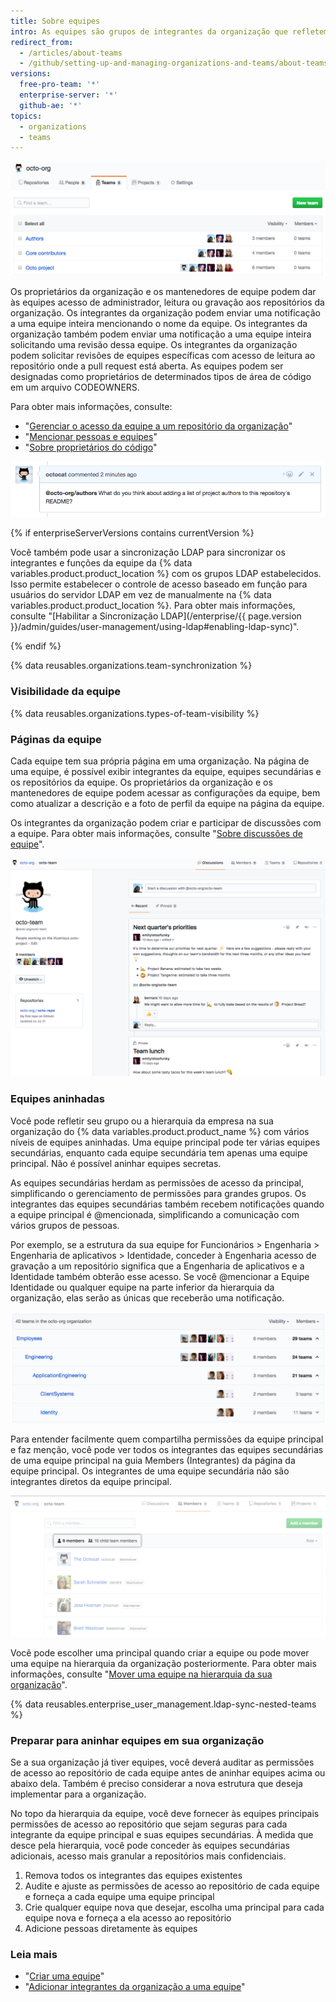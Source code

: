 ```yaml
---
title: Sobre equipes
intro: As equipes são grupos de integrantes da organização que refletem sua empresa ou a estrutura do grupo com permissões de acesso em cascata e menções.
redirect_from:
  - /articles/about-teams
  - /github/setting-up-and-managing-organizations-and-teams/about-teams
versions:
  free-pro-team: '*'
  enterprise-server: '*'
  github-ae: '*'
topics:
  - organizations
  - teams
---
```

![Lista de equipes em uma organização](/assets/images/help/teams/org-list-of-teams.png)

Os proprietários da organização e os mantenedores de equipe podem dar às equipes acesso de administrador, leitura ou gravação aos repositórios da organização. Os integrantes da organização podem enviar uma notificação a uma equipe inteira mencionando o nome da equipe. Os integrantes da organização também podem enviar uma notificação a uma equipe inteira solicitando uma revisão dessa equipe. Os integrantes da organização podem solicitar revisões de equipes específicas com acesso de leitura ao repositório onde a pull request está aberta. As equipes podem ser designadas como proprietários de determinados tipos de área de código em um arquivo CODEOWNERS.

Para obter mais informações, consulte:
- "[Gerenciar o acesso da equipe a um repositório da organização](/articles/managing-team-access-to-an-organization-repository)"
- "[Mencionar pessoas e equipes](/articles/basic-writing-and-formatting-syntax/#mentioning-people-and-teams)"
- "[Sobre proprietários do código](/articles/about-code-owners/)"

![Imagem de uma menção de equipe](/assets/images/help/teams/team-mention.png)

{% if enterpriseServerVersions contains currentVersion %}

Você também pode usar a sincronização LDAP para sincronizar os integrantes e funções da equipe da {% data variables.product.product_location %} com os grupos LDAP estabelecidos. Isso permite estabelecer o controle de acesso baseado em função para usuários do servidor LDAP em vez de manualmente na {% data variables.product.product_location %}. Para obter mais informações, consulte "[Habilitar a Sincronização LDAP](/enterprise/{{ page.version }}/admin/guides/user-management/using-ldap#enabling-ldap-sync)".

{% endif %}

{% data reusables.organizations.team-synchronization %}

### Visibilidade da equipe

{% data reusables.organizations.types-of-team-visibility %}

### Páginas da equipe

Cada equipe tem sua própria página em uma organização. Na página de uma equipe, é possível exibir integrantes da equipe, equipes secundárias e os repositórios da equipe. Os proprietários da organização e os mantenedores de equipe podem acessar as configurações da equipe, bem como atualizar a descrição e a foto de perfil da equipe na página da equipe.

Os integrantes da organização podem criar e participar de discussões com a equipe. Para obter mais informações, consulte "[Sobre discussões de equipe](/github/setting-up-and-managing-organizations-and-teams/about-team-discussions)".

![Página da equipe listando integrantes e discussões da equipe](/assets/images/help/organizations/team-page-discussions-tab.png)

### Equipes aninhadas

Você pode refletir seu grupo ou a hierarquia da empresa na sua organização do {% data variables.product.product_name %} com vários níveis de equipes aninhadas. Uma equipe principal pode ter várias equipes secundárias, enquanto cada equipe secundária tem apenas uma equipe principal. Não é possível aninhar equipes secretas.

As equipes secundárias herdam as permissões de acesso da principal, simplificando o gerenciamento de permissões para grandes grupos. Os integrantes das equipes secundárias também recebem notificações quando a equipe principal é @mencionada, simplificando a comunicação com vários grupos de pessoas.

Por exemplo, se a estrutura da sua equipe for Funcionários > Engenharia > Engenharia de aplicativos > Identidade, conceder à Engenharia acesso de gravação a um repositório significa que a Engenharia de aplicativos e a Identidade também obterão esse acesso. Se você @mencionar a Equipe Identidade ou qualquer equipe na parte inferior da hierarquia da organização, elas serão as únicas que receberão uma notificação.

![Página das equipes com uma equipe principal e equipes secundárias](/assets/images/help/teams/nested-teams-eng-example.png)

Para entender facilmente quem compartilha permissões da equipe principal e faz menção, você pode ver todos os integrantes das equipes secundárias de uma equipe principal na guia Members (Integrantes) da página da equipe principal. Os integrantes de uma equipe secundária não são integrantes diretos da equipe principal.

![Página da equipe principal com todos os integrantes das equipes secundárias](/assets/images/help/teams/team-and-subteam-members.png)

Você pode escolher uma principal quando criar a equipe ou pode mover uma equipe na hierarquia da organização posteriormente. Para obter mais informações, consulte "[Mover uma equipe na hierarquia da sua organização](/articles/moving-a-team-in-your-organization-s-hierarchy)".

{% data reusables.enterprise_user_management.ldap-sync-nested-teams %}

### Preparar para aninhar equipes em sua organização

Se a sua organização já tiver equipes, você deverá auditar as permissões de acesso ao repositório de cada equipe antes de aninhar equipes acima ou abaixo dela. Também é preciso considerar a nova estrutura que deseja implementar para a organização.

No topo da hierarquia da equipe, você deve fornecer às equipes principais permissões de acesso ao repositório que sejam seguras para cada integrante da equipe principal e suas equipes secundárias. À medida que desce pela hierarquia, você pode conceder às equipes secundárias adicionais, acesso mais granular a repositórios mais confidenciais.

1. Remova todos os integrantes das equipes existentes
2. Audite e ajuste as permissões de acesso ao repositório de cada equipe e forneça a cada equipe uma equipe principal
3. Crie qualquer equipe nova que desejar, escolha uma principal para cada equipe nova e forneça a ela acesso ao repositório
4. Adicione pessoas diretamente às equipes

### Leia mais

- "[Criar uma equipe](/articles/creating-a-team)"
- "[Adicionar integrantes da organização a uma equipe](/articles/adding-organization-members-to-a-team)"
